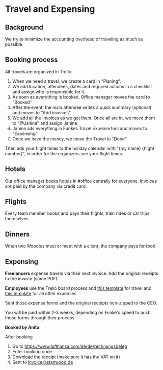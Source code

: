 # Travel and Expensing

## Background

We try to minimize the accounting overhead of traveling as much as possible. 

## Booking process

All travels are organized in Trello.

1. When we need a travel, we create a card in "Planing". 
2. We add location, attendees, dates and required actions in a checklist and assign who is responsible for it.
3. As soon as everything is booked, Office manager moves the card to "Booked"
4. After the event, the main attendee writes a quick summary (optional) and moves to "Add invoices"
5. We add all the invoices as we get them. Once all are in, we move them to "@Janine" and assign Janine
6. Janine ads everything in Funkes Travel Expense tool and moves to "Expensing"
7. Once we have the money, we move the Travel to "Done"

Then add your flight times to the holiday calendar with "{my name} {flight number}", in order for the organizers see your flight times.

## Hotels

Our office manager books hotels in #office centrally for everyone. Invoices are paid by the company via credit card.

## Flights

Every team member books and pays their flights, train rides or car trips themselves. 

## Dinners

When two Woodies meet or meet with a client, the company pays for food.


## Expensing

**Freelancers** expense travels via their next invoice. Add the original receipts to the invoice (same PDF).

**Employees** use the Trello board process and [this template](https://docs.google.com/spreadsheets/d/1LILG2ueFgdeqXS-tCdWisUCvq2DeMp45LFToFoikoLI/edit?usp=sharing) for travel and [this template](https://docs.google.com/spreadsheets/d/1DlZ2iThARh8JPzB0a6RhCsJYLBft2cOzGEZBlkPAADg/edit?usp=sharing) for all other expenses.

Sent those expense forms and the original receipts non-zipped to the CEO.

You will be paid within 2-3 weeks, depending on Funke's speed to push those forms through their process.

**Booked by Anita**

After booking 

1. Go to https://www.lufthansa.com/de/de/rechnungsbeleg
2. Enter booking code
3. Download the receipt (make sure it has the VAT on it)
4. Sent to invoice@stanwood.de